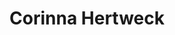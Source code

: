 ---
name: Corinna Hertweck
title: Corinna Hertweck
description: CE Regional Europe
task: CE Regional Europe
link: https://www.ifi.uzh.ch/en/scg/people/hertweck.html
image: "/assets/organization/community_engagement/corinna.jpg"
---